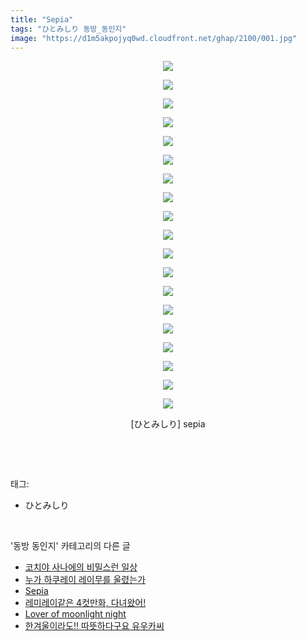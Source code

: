 ```yaml
---
title: "Sepia"
tags: "ひとみしり 동방_동인지"
image: "https://d1m5akpojyq0wd.cloudfront.net/ghap/2100/001.jpg"
---
```

<div class="article">
<p style="text-align: center; clear: none; float: none;"><img src="{{ site.imgserver6 }}/ghap/2100/001.jpg"/></p>
<p style="text-align: center; clear: none; float: none;"><img src="{{ site.imgserver6 }}/ghap/2100/002.jpg"/></p>
<p style="text-align: center; clear: none; float: none;"><img src="{{ site.imgserver6 }}/ghap/2100/003.jpg"/></p>
<p style="text-align: center; clear: none; float: none;"><img src="{{ site.imgserver6 }}/ghap/2100/004.jpg"/></p>
<p style="text-align: center; clear: none; float: none;"><img src="{{ site.imgserver6 }}/ghap/2100/005.jpg"/></p>
<p style="text-align: center; clear: none; float: none;"><img src="{{ site.imgserver6 }}/ghap/2100/006.jpg"/></p>
<p style="text-align: center; clear: none; float: none;"><img src="{{ site.imgserver6 }}/ghap/2100/007.jpg"/></p>
<p style="text-align: center; clear: none; float: none;"><img src="{{ site.imgserver6 }}/ghap/2100/008.jpg"/></p>
<p style="text-align: center; clear: none; float: none;"><img src="{{ site.imgserver6 }}/ghap/2100/009.jpg"/></p>
<p style="text-align: center; clear: none; float: none;"><img src="{{ site.imgserver6 }}/ghap/2100/010.jpg"/></p>
<p style="text-align: center; clear: none; float: none;"><img src="{{ site.imgserver6 }}/ghap/2100/011.jpg"/></p>
<p style="text-align: center; clear: none; float: none;"><img src="{{ site.imgserver6 }}/ghap/2100/012.jpg"/></p>
<p style="text-align: center; clear: none; float: none;"><img src="{{ site.imgserver6 }}/ghap/2100/013.jpg"/></p>
<p style="text-align: center; clear: none; float: none;"><img src="{{ site.imgserver6 }}/ghap/2100/014.jpg"/></p>
<p style="text-align: center; clear: none; float: none;"><img src="{{ site.imgserver6 }}/ghap/2100/015.jpg"/></p>
<p style="text-align: center; clear: none; float: none;"><img src="{{ site.imgserver6 }}/ghap/2100/016.jpg"/></p>
<p style="text-align: center; clear: none; float: none;"><img src="{{ site.imgserver6 }}/ghap/2100/017.jpg"/></p>
<p style="text-align: center; clear: none; float: none;"><img src="{{ site.imgserver6 }}/ghap/2100/018.jpg"/></p>
<p style="text-align: center; clear: none; float: none;"><img src="{{ site.imgserver6 }}/ghap/2100/019.jpg"/></p>
<p style="text-align: center; clear: none; float: none;">[ひとみしり] sepia</p>
<p><br/></p>
</div><br/>
<div class="tagTrail">
<p>태그: </p>
<ul>
<li>ひとみしり</li>
</ul>
</div><br/>
<div class="another">
<p>'동방 동인지' 카테고리의 다른 글</p>
<ul>
<li><a href="/ghap_2104">코치야 사나에의 비밀스런 일상</a></li>
<li><a href="/ghap_2102">누가 하쿠레이 레이무를 울렸는가</a></li>
<li><a href="/ghap_2100">Sepia</a></li>
<li><a href="/ghap_2099">레미레이같은 4컷만화, 다녀왔어!</a></li>
<li><a href="/ghap_2097">Lover of moonlight night</a></li>
<li><a href="/ghap_2096">한겨울이라도!! 따뜻하다구요 유우카씨</a></li>
</ul>
</div><br/>
<div class="cb_module cb_fluid">
<div class="cb_wrt cb_profile">
</div><!-- commentList close -->
</div><br/>

